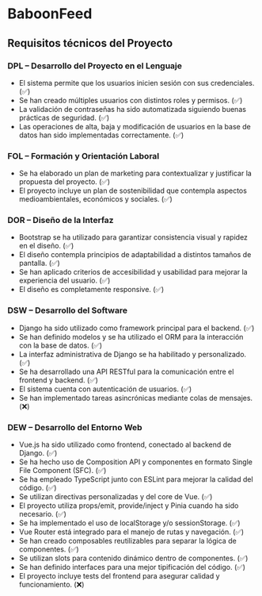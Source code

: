 # BaboonFeed

## Requisitos técnicos del Proyecto


### DPL – Desarrollo del Proyecto en el Lenguaje

  - El sistema permite que los usuarios inicien sesión con sus credenciales. (✅)
  - Se han creado múltiples usuarios con distintos roles y permisos. (✅)
  - La validación de contraseñas ha sido automatizada siguiendo buenas prácticas de seguridad. (✅)
  - Las operaciones de alta, baja y modificación de usuarios en la base de datos han sido implementadas correctamente. (✅)

### FOL – Formación y Orientación Laboral

  - Se ha elaborado un plan de marketing para contextualizar y justificar la propuesta del proyecto. (✅)
  - El proyecto incluye un plan de sostenibilidad que contempla aspectos medioambientales, económicos y sociales. (✅)

### DOR – Diseño de la Interfaz

  - Bootstrap se ha utilizado para garantizar consistencia visual y rapidez en el diseño. (✅)
  - El diseño contempla principios de adaptabilidad a distintos tamaños de pantalla. (✅)
  - Se han aplicado criterios de accesibilidad y usabilidad para mejorar la experiencia del usuario. (✅)
  - El diseño es completamente responsive. (✅)

### DSW – Desarrollo del Software

  - Django ha sido utilizado como framework principal para el backend. (✅)
  - Se han definido modelos y se ha utilizado el ORM para la interacción con la base de datos. (✅)
  - La interfaz administrativa de Django se ha habilitado y personalizado. (✅)
  - Se ha desarrollado una API RESTful para la comunicación entre el frontend y backend. (✅)
  - El sistema cuenta con autenticación de usuarios. (✅)
  - Se han implementado tareas asincrónicas mediante colas de mensajes. (❌)

### DEW – Desarrollo del Entorno Web

  - Vue.js ha sido utilizado como frontend, conectado al backend de Django. (✅)
  - Se ha hecho uso de Composition API y componentes en formato Single File Component (SFC). (✅)
  - Se ha empleado TypeScript junto con ESLint para mejorar la calidad del código. (✅)
  - Se utilizan directivas personalizadas y del core de Vue. (✅)
  - El proyecto utiliza props/emit, provide/inject y Pinia cuando ha sido necesario. (✅)
  - Se ha implementado el uso de localStorage y/o sessionStorage. (✅)
  - Vue Router está integrado para el manejo de rutas y navegación. (✅)
  - Se han creado composables reutilizables para separar la lógica de componentes. (✅)
  - Se utilizan slots para contenido dinámico dentro de componentes. (✅)
  - Se han definido interfaces para una mejor tipificación del código. (✅)
  - El proyecto incluye tests del frontend para asegurar calidad y funcionamiento. (❌)
